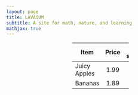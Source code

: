 ```yaml
---
layout: page
title: LAVASUM
subtitle: A site for math, nature, and learning
mathjax: true
---
```


<div style="margin-left: auto;
            margin-right: auto;
            width: 30%">

| Item         | Price | # In stock |
|--------------|:-----:|-----------:|
| Juicy Apples |  1.99 |        739 |
| Bananas      |  1.89 |          6 |

</div>
